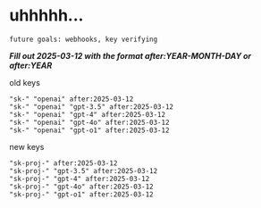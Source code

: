 # uhhhhh...

`future goals: webhooks, key verifying`



***Fill out 2025-03-12 with the format after:YEAR-MONTH-DAY or after:YEAR***

old keys
```
"sk-" "openai" after:2025-03-12
"sk-" "openai" "gpt-3.5" after:2025-03-12
"sk-" "openai" "gpt-4" after:2025-03-12
"sk-" "openai" "gpt-4o" after:2025-03-12
"sk-" "openai" "gpt-o1" after:2025-03-12
```

new keys
```
"sk-proj-" after:2025-03-12
"sk-proj-" "gpt-3.5" after:2025-03-12
"sk-proj-" "gpt-4" after:2025-03-12
"sk-proj-" "gpt-4o" after:2025-03-12
"sk-proj-" "gpt-o1" after:2025-03-12
```
